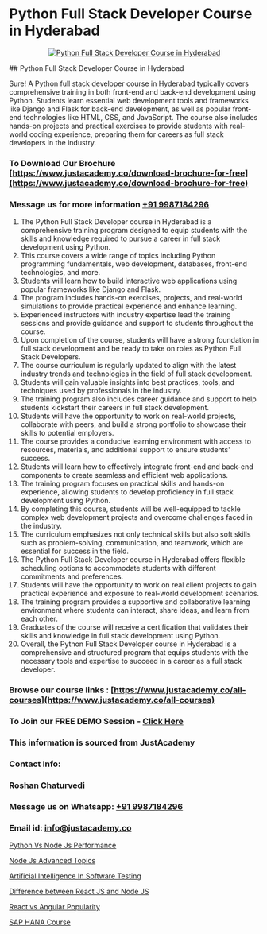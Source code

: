 # Python Full Stack Developer Course in Hyderabad

<p align="center">
  <a href="https://justacademy.co/course-detail/python-training">
    <img src="https://justacademy.co/storage2/course_image/1709713400_course_image.webp" alt="Python Full Stack Developer Course in Hyderabad">
  </a>
</p>
## Python Full Stack Developer Course in Hyderabad

Sure! A Python full stack developer course in Hyderabad typically covers comprehensive training in both front-end and back-end development using Python. Students learn essential web development tools and frameworks like Django and Flask for back-end development, as well as popular front-end technologies like HTML, CSS, and JavaScript. The course also includes hands-on projects and practical exercises to provide students with real-world coding experience, preparing them for careers as full stack developers in the industry.
### To Download Our Brochure [https://www.justacademy.co/download-brochure-for-free](https://www.justacademy.co/download-brochure-for-free)
### Message us for more information [+91 9987184296](https://api.whatsapp.com/send?phone=919987184296)
1) The Python Full Stack Developer course in Hyderabad is a comprehensive training program designed to equip students with the skills and knowledge required to pursue a career in full stack development using Python.
2) This course covers a wide range of topics including Python programming fundamentals, web development, databases, front-end technologies, and more.
3) Students will learn how to build interactive web applications using popular frameworks like Django and Flask.
4) The program includes hands-on exercises, projects, and real-world simulations to provide practical experience and enhance learning.
5) Experienced instructors with industry expertise lead the training sessions and provide guidance and support to students throughout the course.
6) Upon completion of the course, students will have a strong foundation in full stack development and be ready to take on roles as Python Full Stack Developers.
7) The course curriculum is regularly updated to align with the latest industry trends and technologies in the field of full stack development.
8) Students will gain valuable insights into best practices, tools, and techniques used by professionals in the industry.
9) The training program also includes career guidance and support to help students kickstart their careers in full stack development.
10) Students will have the opportunity to work on real-world projects, collaborate with peers, and build a strong portfolio to showcase their skills to potential employers.
11) The course provides a conducive learning environment with access to resources, materials, and additional support to ensure students' success.
12) Students will learn how to effectively integrate front-end and back-end components to create seamless and efficient web applications.
13) The training program focuses on practical skills and hands-on experience, allowing students to develop proficiency in full stack development using Python.
14) By completing this course, students will be well-equipped to tackle complex web development projects and overcome challenges faced in the industry.
15) The curriculum emphasizes not only technical skills but also soft skills such as problem-solving, communication, and teamwork, which are essential for success in the field.
16) The Python Full Stack Developer course in Hyderabad offers flexible scheduling options to accommodate students with different commitments and preferences.
17) Students will have the opportunity to work on real client projects to gain practical experience and exposure to real-world development scenarios.
18) The training program provides a supportive and collaborative learning environment where students can interact, share ideas, and learn from each other.
19) Graduates of the course will receive a certification that validates their skills and knowledge in full stack development using Python.
20) Overall, the Python Full Stack Developer course in Hyderabad is a comprehensive and structured program that equips students with the necessary tools and expertise to succeed in a career as a full stack developer.

### Browse our course links : [https://www.justacademy.co/all-courses](https://www.justacademy.co/all-courses) 
### To Join our FREE DEMO Session - [Click Here](https://www.justacademy.co/register-for-course-demo)


### This information is sourced from JustAcademy
### Contact Info:
### Roshan Chaturvedi
### Message us on Whatsapp: [+91 9987184296](https://api.whatsapp.com/send?phone=919987184296)
### Email id: [info@justacademy.co](mailto:info@justacademy.co)
                
[Python Vs Node Js Performance](https://www.linkedin.com/pulse/python-vs-node-js-performance-justacademy-las-vegas-fvoaf?trackingId=mgXTIxTIhenjr2eYVTRuLw%3D%3D&lipi=urn%3Ali%3Apage%3Ad_flagship3_company_admin%3B72drtJzFRpOZi%2BIA7t6Uhg%3D%3D)

[Node Js Advanced Topics](https://www.linkedin.com/pulse/node-js-advanced-topics-justacademy-bay-area-v1ycc?trackingId=00A6ljLQ0mll2nZSLLyZ6g%3D%3D&lipi=urn%3Ali%3Apage%3Ad_flagship3_company_admin%3BA%2BceJxOfQEyVvKB2rfxduA%3D%3D)

[Artificial Intelligence In Software Testing](https://medium.com/@abhidnya.1068/artificial-intelligence-in-software-testing-56f923a7e634)

[Difference between React JS and Node JS](https://medium.com/@akanshapatil/difference-between-react-js-and-node-js-fea175d28176)

[React vs Angular Popularity](https://justacademyin.github.io/justacademy/react-vs-angular-popularity)

[SAP HANA Course](https://justacademyin.github.io/justacademy/sap-hana-course)

